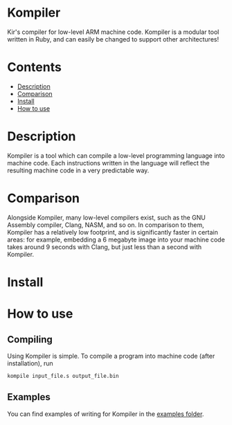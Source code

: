 # Kompiler
Kir's compiler for low-level ARM machine code. Kompiler is a modular tool written in Ruby, and can easily be changed to support other architectures!

# Contents
 - [Description](#description)
 - [Comparison](#comparison)
 - [Install](#install)
 - [How to use](#how_to_use)
 

# Description
Kompiler is a tool which can compile a low-level programming language into machine code. Each instructions written in the language will reflect the resulting machine code in a very predictable way.

# Comparison
Alongside Kompiler, many low-level compilers exist, such as the GNU Assembly compiler, Clang, NASM, and so on. In comparison to them, Kompiler has a relatively low footprint, and is significantly faster in certain areas: for example, embedding a 6 megabyte image into your machine code takes around 9 seconds with Clang, but just less than a second with Kompiler.

# Install


# How to use
## Compiling
Using Kompiler is simple. To compile a program into machine code (after installation), run
```shell
kompile input_file.s output_file.bin
```
## Examples
You can find examples of writing for Kompiler in the [examples folder](/examples).
